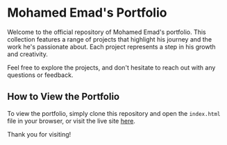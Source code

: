 # Mohamed Emad's Portfolio

Welcome to the official repository of Mohamed Emad's portfolio. This collection features a range of projects that highlight his journey and the work he's passionate about. Each project represents a step in his growth and creativity.

Feel free to explore the projects, and don't hesitate to reach out with any questions or feedback.

## How to View the Portfolio

To view the portfolio, simply clone this repository and open the `index.html` file in your browser, or visit the live site [here](#).

Thank you for visiting!


